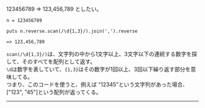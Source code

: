 123456789 => 123,456,789 としたい。
~~~
n = 123456789

puts n.reverse.scan(/\d{1,3}/).join(',').reverse

=> 123,456,789
~~~
`scan(/\d{1,3}/)`は、文字列の中から1文字以上、3文字以下の連続する数字を探して、そのすべてを配列として返す。  
`\d`は数字を表していて、`{1,3}`はその数字が1回以上、3回以下繰り返す部分を意味してる。  
つまり、このコードを使うと、例えば "12345"という文字列があった場合、["123", "45"]という配列が返ってくる。
***

